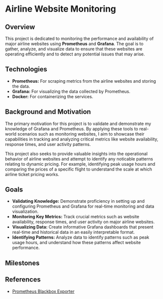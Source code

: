 # Airline Website Monitoring

## Overview
This project is dedicated to monitoring the performance and availability of major airline websites using **Prometheus** and **Grafana**. The goal is to gather, analyze, and visualize data to ensure that these websites are operating efficiently and to detect any potential issues that may arise.

## Technologies

- **Prometheus:** For scraping metrics from the airline websites and storing the data.
- **Grafana:** For visualizing the data collected by Prometheus.
- **Docker:** For containerizing the services.

## Background and Motivation

The primary motivation for this project is to validate and demonstrate my knowledge of Grafana and Prometheus. By applying these tools to real-world scenarios such as monitoring websites, I aim to showcase their capabilities in tracking and analyzing critical metrics like website availability, response times, and user activity patterns.

This project also seeks to provide valuable insights into the operational behavior of airline websites and attempt to identify any noticable patterns relating to dynamic pricing. For example, identifying peak usage hours and comparing the prices of a specific flight to understand the scale at which airline ticket pricing works.

## Goals

- **Validating Knowledge:** Demonstrate proficiency in setting up and configuring Prometheus and Grafana for real-time monitoring and data visualization.
- **Monitoring Key Metrics:** Track crucial metrics such as website availability, response times, and user activity on major airline websites.
- **Visualizing Data:** Create informative Grafana dashboards that present real-time and historical data in an easily interpretable format.
- **Identifying Patterns:** Analyze data to identify patterns such as peak usage hours, and understand how these patterns affect website performance.

## Milestones

## References
- [Prometheus Blackbox Exporter](https://github.com/prometheus/blackbox_exporter)